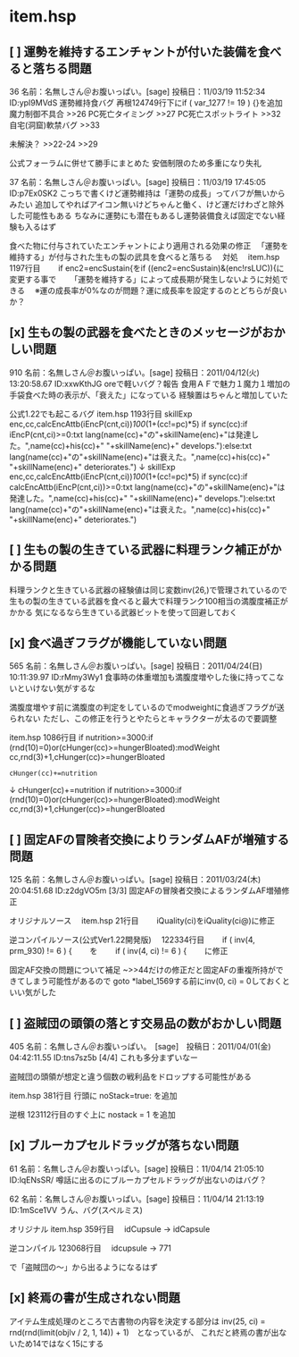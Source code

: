 # item.hsp


## [ ] 運勢を維持するエンチャントが付いた装備を食べると落ちる問題
36 名前：名無しさん＠お腹いっぱい。[sage] 投稿日：11/03/19 11:52:34 ID:ypI9MVdS
運勢維持食バグ 再根124749行下にif ( var_1277 != 19 ) {}を追加
魔力制御不具合 >>26
PC死亡タイミング >>27
PC死亡スポットライト >>32
自宅(洞窟)軟禁バグ >>33

未解決？ >>22-24 >>29

公式フォーラムに併せて勝手にまとめた
安価制限のため多重になり失礼

37 名前：名無しさん＠お腹いっぱい。[sage] 投稿日：11/03/19 17:45:05 ID:p7Ex0SK2
こっちで書くけど運勢維持は「運勢の成長」ってバフが無いからみたい
追加してやればアイコン無いけどちゃんと働く、けど運だけわざと除外した可能性もある
ちなみに運勢にも潜在もあるし運勢装備食えば固定でない経験も入るはず

食べた物に付与されていたエンチャントにより適用される効果の修正
　「運勢を維持する」が付与された生もの製の武具を食べると落ちる
　対処
　item.hsp 1197行目
　　if enc2=encSustain{をif &#40;(enc2=encSustain)&(enc!rsLUC)){に変更する事で
　　「運勢を維持する」によって成長期が発生しないように対処できる
　※運の成長率が0%なのが問題？運に成長率を設定するのとどちらが良いか？

## [x] 生もの製の武器を食べたときのメッセージがおかしい問題
910 名前：名無しさん＠お腹いっぱい。[sage] 投稿日：2011/04/12(火) 13:20:58.67 ID:xxwKthJG
oreで軽いバグ？報告
食用ＡＦで魅力１魔力１増加の手袋食べた時の表示が、「衰えた」になっている
経験置はちゃんと増加していた

公式1.22でも起こるバグ
item.hsp 1193行目
			skillExp enc,cc,calcEncAttb(iEncP(cnt,ci))*100*(1+(cc!=pc)*5)
			if sync(cc):if iEncP(cnt,ci)>=0:txt lang(name(cc)+"の"+skillName(enc)+"は発達した。",name(cc)+his(cc)+" "+skillName(enc)+" develops."):else:txt lang(name(cc)+"の"+skillName(enc)+"は衰えた。",name(cc)+his(cc)+" "+skillName(enc)+" deteriorates.")
↓
			skillExp enc,cc,calcEncAttb(iEncP(cnt,ci))*100*(1+(cc!=pc)*5)
			if sync(cc):if calcEncAttb(iEncP(cnt,ci))>=0:txt lang(name(cc)+"の"+skillName(enc)+"は発達した。",name(cc)+his(cc)+" "+skillName(enc)+" develops."):else:txt lang(name(cc)+"の"+skillName(enc)+"は衰えた。",name(cc)+his(cc)+" "+skillName(enc)+" deteriorates.")


## [ ] 生もの製の生きている武器に料理ランク補正がかかる問題
料理ランクと生きている武器の経験値は同じ変数inv(26,)で管理されているので
生もの製の生きている武器を食べると最大で料理ランク100相当の満腹度補正がかかる
気になるなら生きている武器ビットを使って回避しておく

## [x] 食べ過ぎフラグが機能していない問題
565 名前：名無しさん＠お腹いっぱい。[sage] 投稿日：2011/04/24(日) 10:11:39.97 ID:rMmy3Wy1
食事時の体重増加も満腹度増やした後に持ってこないといけない気がするな


満腹度増やす前に満腹度の判定をしているのでmodweightに食過ぎフラグが送られない
ただし、この修正を行うとやたらとキャラクターが太るので要調整


item.hsp 1086行目
 	if nutrition>=3000:if (rnd(10)=0)or(cHunger(cc)>=hungerBloated):modWeight cc,rnd(3)+1,cHunger(cc)>=hungerBloated
 
	cHunger(cc)+=nutrition
↓
 	cHunger(cc)+=nutrition
	if nutrition>=3000:if (rnd(10)=0)or(cHunger(cc)>=hungerBloated):modWeight cc,rnd(3)+1,cHunger(cc)>=hungerBloated

## [ ] 固定AFの冒険者交換によりランダムAFが増殖する問題

125 名前：名無しさん＠お腹いっぱい。[sage] 投稿日：2011/03/24(木) 20:04:51.68 ID:z2dgVO5m [3/3]
固定AFの冒険者交換によるランダムAF増殖修正

オリジナルソース
　item.hsp 21行目
　　iQuality(ci)をiQuality(ci@)に修正

逆コンパイルソース(公式Ver1.22開発版)
　122334行目
　　if ( inv(4, prm_930) != 6 ) {
　　を
　　if ( inv(4, ci) != 6 ) {
　　に修正

固定AF交換の問題について補足
~>>44だけの修正だと固定AFの重複所持ができてしまう可能性があるので
goto *label_1569する前にinv(0, ci) = 0しておくといい気がした

## [ ] 盗賊団の頭領の落とす交易品の数がおかしい問題
405 名前：名無しさん＠お腹いっぱい。　[sage]　投稿日：2011/04/01(金) 04:42:11.55 ID:tns7sz5b [4/4]
これも多分まずいなー

盗賊団の頭領が想定と違う個数の戦利品をドロップする可能性がある

item.hsp 381行目
行頭に
noStack=true:
を追加

逆根
123112行目のすぐ上に
nostack = 1
を追加

## [x] ブルーカプセルドラッグが落ちない問題
61 名前：名無しさん＠お腹いっぱい。[sage] 投稿日：11/04/14 21:05:10 ID:lqENsSR/
噂話に出るのにブルーカプセルドラッグが出ないのはバグ？

62 名前：名無しさん＠お腹いっぱい。[sage] 投稿日：11/04/14 21:13:19 ID:1mSce1VV
うん、バグ(スペルミス)

オリジナル
item.hsp 359行目
　idCupsule -> idCapsule

逆コンパイル
123068行目
　idcupsule -> 771

で「盗賊団の～」から出るようになるはず

## [x] 終焉の書が生成されない問題
アイテム生成処理のところで古書物の内容を決定する部分は
inv(25, ci) = rnd(rnd(limit(objlv / 2, 1, 14)) + 1)　となっているが、
これだと終焉の書が出ないため14ではなく15にする

